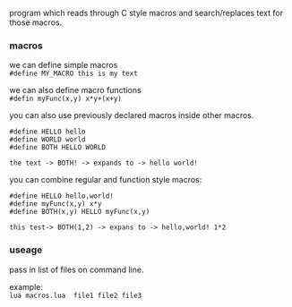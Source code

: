 
program which reads through C style macros and search/replaces text for those macros.


### macros
we can define simple macros  
``#define MY_MACRO this is my text``  

we can also define macro functions  
``#defin myFunc(x,y) x*y+(x+y)``  

you can also use previously declared macros inside other macros. 
```
#define HELLO hello  
#define WORLD world
#define BOTH HELLO WORLD

the text -> BOTH! -> expands to -> hello world!
```

you can combine regular and function style macros:
```
#define HELLO hello,world!
#define myFunc(x,y) x*y
#define BOTH(x,y) HELLO myFunc(x,y)

this test-> BOTH(1,2) -> expans to -> hello,world! 1*2
```

### useage  
pass in list of files on command line.  
  
example:  
```lua macros.lua  file1 file2 file3```
